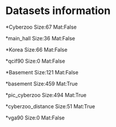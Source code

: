 # Datasets information

*Cyberzoo
	Size:67
	Mat:False

*main_hall
	Size:36
	Mat:False

*Korea
	Size:66
	Mat:False

*qcif90
	Size:0
	Mat:False

*Basement
	Size:121
	Mat:False

*basement
	Size:459
	Mat:True

*pic_cyberzoo
	Size:494
	Mat:True

*cyberzoo_distance
	Size:51
	Mat:True

*vga90
	Size:0
	Mat:False

